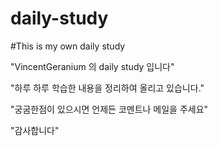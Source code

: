 # daily-study
#This is my own daily study

"VincentGeranium 의 daily study 입니다"

"하루 하루 학습한 내용을 정리하여 올리고 있습니다."

"궁굼한점이 있으시면 언제든 코멘트나 메일을 주세요"

"감사합니다" 
